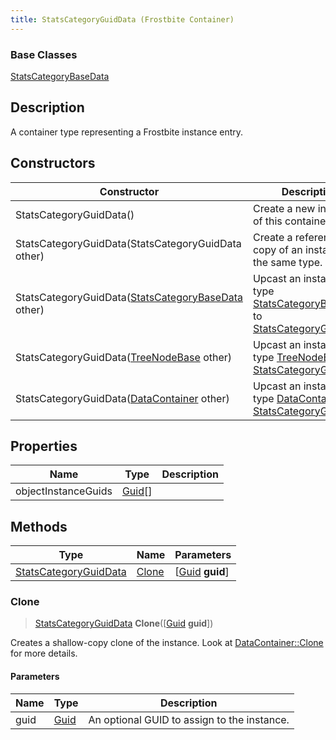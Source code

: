 ```yaml
---
title: StatsCategoryGuidData (Frostbite Container)
---
```

### Base Classes

[StatsCategoryBaseData](StatsCategoryBaseData)

## Description

A container type representing a Frostbite instance entry.

## Constructors

| Constructor                                                                      | Description                                                                                                                       |
| -------------------------------------------------------------------------------- | --------------------------------------------------------------------------------------------------------------------------------- |
| StatsCategoryGuidData()                                                          | Create a new instance of this container type.                                                                                     |
| StatsCategoryGuidData(StatsCategoryGuidData other)                               | Create a reference copy of an instance of the same type.                                                                          |
| StatsCategoryGuidData([StatsCategoryBaseData](StatsCategoryBaseData) other)      | Upcast an instance of type [StatsCategoryBaseData](StatsCategoryBaseData) to [StatsCategoryGuidData](StatsCategoryGuidData).      |
| StatsCategoryGuidData([TreeNodeBase](TreeNodeBase) other)                        | Upcast an instance of type [TreeNodeBase](TreeNodeBase) to [StatsCategoryGuidData](StatsCategoryGuidData).                        |
| StatsCategoryGuidData([DataContainer](/vext/ref/cls/shr/datacontainer) other) | Upcast an instance of type [DataContainer](/vext/ref/cls/shr/datacontainer) to [StatsCategoryGuidData](StatsCategoryGuidData). |

## Properties

| Name                | Type                                  | Description |
| ------------------- | ------------------------------------- | ----------- |
| objectInstanceGuids | [Guid](/vext/ref/cls/shr/Guid)\[\] |             |

## Methods

| Type                                           | Name            | Parameters                                     |
| ---------------------------------------------- | --------------- | ---------------------------------------------- |
| [StatsCategoryGuidData](StatsCategoryGuidData) | [Clone](#clone) | \[[Guid](/vext/ref/cls/shr/guid) **guid**\] |

### Clone

> [StatsCategoryGuidData](StatsCategoryGuidData) **Clone**(\[[Guid](/vext/ref/cls/shr/guid) **guid**\])

Creates a shallow-copy clone of the instance. Look at [DataContainer::Clone](/vext/ref/cls/shr/datacontainer#clone) for more details.

#### Parameters

| Name | Type         | Description                                 |
| ---- | ------------ | ------------------------------------------- |
| guid | [Guid](Guid) | An optional GUID to assign to the instance. |
